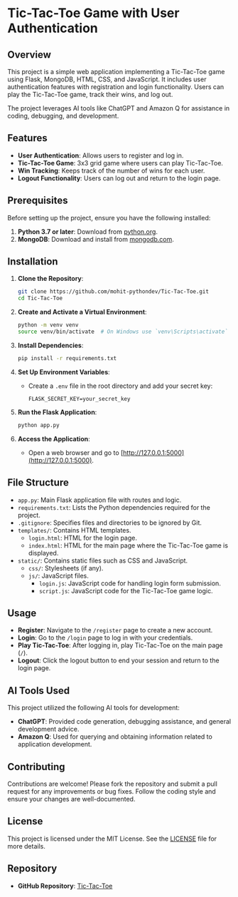 # Tic-Tac-Toe Game with User Authentication

## Overview

This project is a simple web application implementing a Tic-Tac-Toe game using Flask, MongoDB, HTML, CSS, and JavaScript. It includes user authentication features with registration and login functionality. Users can play the Tic-Tac-Toe game, track their wins, and log out. 

The project leverages AI tools like ChatGPT and Amazon Q for assistance in coding, debugging, and development.

## Features

- **User Authentication**: Allows users to register and log in.
- **Tic-Tac-Toe Game**: 3x3 grid game where users can play Tic-Tac-Toe.
- **Win Tracking**: Keeps track of the number of wins for each user.
- **Logout Functionality**: Users can log out and return to the login page.

## Prerequisites

Before setting up the project, ensure you have the following installed:

1. **Python 3.7 or later**: Download from [python.org](https://www.python.org/).
2. **MongoDB**: Download and install from [mongodb.com](https://www.mongodb.com/try/download/community).

## Installation

1. **Clone the Repository**:
    ```bash
    git clone https://github.com/mohit-pythondev/Tic-Tac-Toe.git
    cd Tic-Tac-Toe
    ```

2. **Create and Activate a Virtual Environment**:
    ```bash
    python -m venv venv
    source venv/bin/activate  # On Windows use `venv\Scripts\activate`
    ```

3. **Install Dependencies**:
    ```bash
    pip install -r requirements.txt
    ```

4. **Set Up Environment Variables**:
    - Create a `.env` file in the root directory and add your secret key:
      ```env
      FLASK_SECRET_KEY=your_secret_key
      ```

5. **Run the Flask Application**:
    ```bash
    python app.py
    ```

6. **Access the Application**:
    - Open a web browser and go to [http://127.0.0.1:5000](http://127.0.0.1:5000).

## File Structure

- `app.py`: Main Flask application file with routes and logic.
- `requirements.txt`: Lists the Python dependencies required for the project.
- `.gitignore`: Specifies files and directories to be ignored by Git.
- `templates/`: Contains HTML templates.
  - `login.html`: HTML for the login page.
  - `index.html`: HTML for the main page where the Tic-Tac-Toe game is displayed.
- `static/`: Contains static files such as CSS and JavaScript.
  - `css/`: Stylesheets (if any).
  - `js/`: JavaScript files.
    - `login.js`: JavaScript code for handling login form submission.
    - `script.js`: JavaScript code for the Tic-Tac-Toe game logic.

## Usage

- **Register**: Navigate to the `/register` page to create a new account.
- **Login**: Go to the `/login` page to log in with your credentials.
- **Play Tic-Tac-Toe**: After logging in, play Tic-Tac-Toe on the main page (`/`).
- **Logout**: Click the logout button to end your session and return to the login page.

## AI Tools Used

This project utilized the following AI tools for development:

- **ChatGPT**: Provided code generation, debugging assistance, and general development advice.
- **Amazon Q**: Used for querying and obtaining information related to application development.

## Contributing

Contributions are welcome! Please fork the repository and submit a pull request for any improvements or bug fixes. Follow the coding style and ensure your changes are well-documented.

## License

This project is licensed under the MIT License. See the [LICENSE](LICENSE) file for more details.

## Repository

- **GitHub Repository**: [Tic-Tac-Toe](https://github.com/mohit-pythondev/Tic-Tac-Toe)
